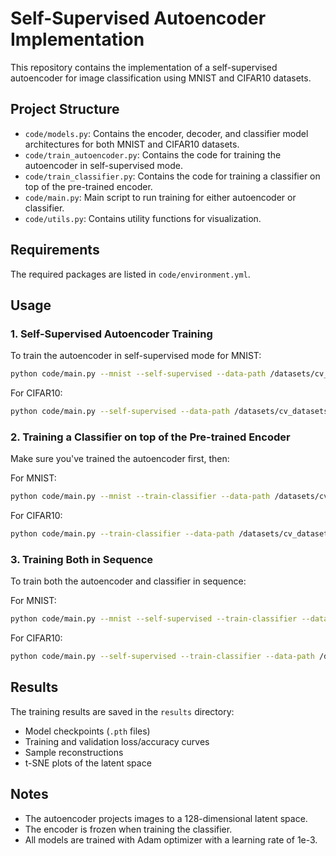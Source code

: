 # Self-Supervised Autoencoder Implementation

This repository contains the implementation of a self-supervised autoencoder for image classification using MNIST and CIFAR10 datasets.

## Project Structure

- `code/models.py`: Contains the encoder, decoder, and classifier model architectures for both MNIST and CIFAR10 datasets.
- `code/train_autoencoder.py`: Contains the code for training the autoencoder in self-supervised mode.
- `code/train_classifier.py`: Contains the code for training a classifier on top of the pre-trained encoder.
- `code/main.py`: Main script to run training for either autoencoder or classifier.
- `code/utils.py`: Contains utility functions for visualization.

## Requirements

The required packages are listed in `code/environment.yml`.

## Usage

### 1. Self-Supervised Autoencoder Training

To train the autoencoder in self-supervised mode for MNIST:

```bash
python code/main.py --mnist --self-supervised --data-path /datasets/cv_datasets/data --batch-size 64 --epochs 20
```

For CIFAR10:

```bash
python code/main.py --self-supervised --data-path /datasets/cv_datasets/data --batch-size 64 --epochs 20
```

### 2. Training a Classifier on top of the Pre-trained Encoder

Make sure you've trained the autoencoder first, then:

For MNIST:

```bash
python code/main.py --mnist --train-classifier --data-path /datasets/cv_datasets/data --batch-size 64 --epochs 20
```

For CIFAR10:

```bash
python code/main.py --train-classifier --data-path /datasets/cv_datasets/data --batch-size 64 --epochs 20
```

### 3. Training Both in Sequence

To train both the autoencoder and classifier in sequence:

For MNIST:

```bash
python code/main.py --mnist --self-supervised --train-classifier --data-path /datasets/cv_datasets/data --batch-size 64 --epochs 20
```

For CIFAR10:

```bash
python code/main.py --self-supervised --train-classifier --data-path /datasets/cv_datasets/data --batch-size 64 --epochs 20
```

## Results

The training results are saved in the `results` directory:
- Model checkpoints (`.pth` files)
- Training and validation loss/accuracy curves
- Sample reconstructions
- t-SNE plots of the latent space

## Notes

- The autoencoder projects images to a 128-dimensional latent space.
- The encoder is frozen when training the classifier.
- All models are trained with Adam optimizer with a learning rate of 1e-3.